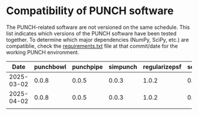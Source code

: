 # Compatibility of PUNCH software

The PUNCH-related software are not versioned on the same schedule. 
This list indicates which versions of the PUNCH software have been tested together. 
To determine which major dependencies (NumPy, SciPy, etc.) are compatiblie, check the [requirements.txt](requirements.txt) 
file at that commit/date for the working PUNCH environment. 

| Date       | punchbowl | punchpipe | simpunch | regularizepsf | solpolpy | thuban |
|------------|-----------|-----------|----------|---------------|----------|--------|
| 2025-03-02 | 0.0.8     | 0.0.5     | 0.0.3    | 1.0.2         | 0.4.0    | 0.0.5  |
| 2025-04-02 | 0.0.8     | 0.0.5     | 0.0.3    | 1.0.2         | 0.4.0    | 0.0.5  |
|            |           |           |          |               |          |        |
